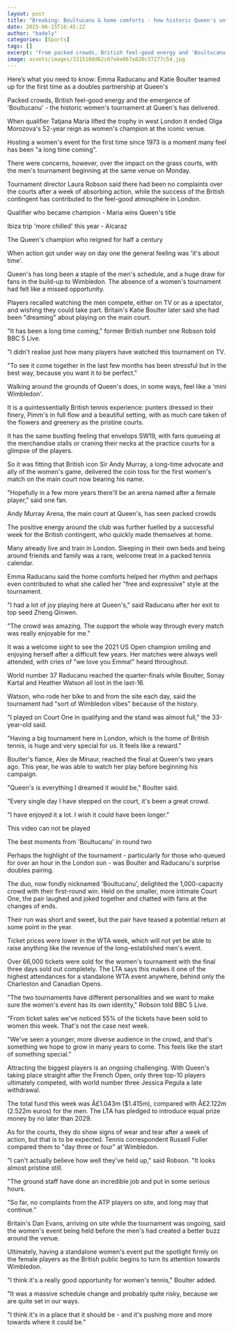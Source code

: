 ```yaml
---
layout: post
title: "Breaking: Boultucanu & home comforts - how historic Queen's unfolded"
date: 2025-06-15T16:45:22
author: "badely"
categories: [Sports]
tags: []
excerpt: "From packed crowds, British feel-good energy and 'Boultucanu' - how did the first women's Queen's event for 52 years unfold?"
image: assets/images/331510dd62c07e8e067a820c37277c54.jpg
---
```


Here’s what you need to know: Emma Raducanu and Katie Boulter teamed up for the first time as a doubles partnership at Queen's

Packed crowds, British feel-good energy and the emergence of 'Boultucanu' - the historic women's tournament at Queen's has delivered.

When qualifier Tatjana Maria lifted the trophy in west London it ended Olga Morozova's 52-year reign as women's champion at the iconic venue.

Hosting a women's event for the first time since 1973 is a moment many feel has been "a long time coming".

There were concerns, however, over the impact on the grass courts, with the men's tournament beginning at the same venue on Monday.

Tournament director Laura Robson said there had been no complaints over the courts after a week of absorbing action, while the success of the British contingent has contributed to the feel-good atmosphere in London.

Qualifier who became champion - Maria wins Queen's title

Ibiza trip 'more chilled' this year - Alcaraz

The Queen's champion who reigned for half a century

When action got under way on day one the general feeling was 'it's about time'.

Queen's has long been a staple of the men's schedule, and a huge draw for fans in the build-up to Wimbledon. The absence of a women's tournament had felt like a missed opportunity.

Players recalled watching the men compete, either on TV or as a spectator, and wishing they could take part. Britain's Katie Boulter later said she had been "dreaming" about playing on the main court.

"It has been a long time coming," former British number one Robson told BBC 5 Live.

"I didn't realise just how many players have watched this tournament on TV.

"To see it come together in the last few months has been stressful but in the best way, because you want it to be perfect."

Walking around the grounds of Queen's does, in some ways, feel like a 'mini Wimbledon'.

It is a quintessentially British tennis experience: punters dressed in their finery, Pimm's in full flow and a beautiful setting, with as much care taken of the flowers and greenery as the pristine courts.

It has the same bustling feeling that envelops SW19, with fans queueing at the merchandise stalls or craning their necks at the practice courts for a glimpse of the players.

So it was fitting that British icon Sir Andy Murray, a long-time advocate and ally of the women's game, delivered the coin toss for the first women's match on the main court now bearing his name. 

"Hopefully in a few more years there'll be an arena named after a female player," said one fan.

Andy Murray Arena, the main court at Queen's, has seen packed crowds 

The positive energy around the club was further fuelled by a successful week for the British contingent, who quickly made themselves at home.

Many already live and train in London. Sleeping in their own beds and being around friends and family was a rare, welcome treat in a packed tennis calendar.

Emma Raducanu said the home comforts helped her rhythm and perhaps even contributed to what she called her "free and expressive" style at the tournament.

"I had a lot of joy playing here at Queen's," said Raducanu after her exit to top seed Zheng Qinwen.

"The crowd was amazing. The support the whole way through every match was really enjoyable for me."

It was a welcome sight to see the 2021 US Open champion smiling and enjoying herself after a difficult few years. Her matches were always well attended, with cries of "we love you Emma!" heard throughout.

World number 37 Raducanu reached the quarter-finals while Boulter, Sonay Kartal and Heather Watson all lost in the last-16.

Watson, who rode her bike to and from the site each day, said the tournament had "sort of Wimbledon vibes" because of the history.

"I played on Court One in qualifying and the stand was almost full," the 33-year-old said.

"Having a big tournament here in London, which is the home of British tennis, is huge and very special for us. It feels like a reward."

Boulter's fiance, Alex de Minaur, reached the final at Queen's two years ago. This year, he was able to watch her play before beginning his campaign. 

"Queen's is everything I dreamed it would be," Boulter said.

"Every single day I have stepped on the court, it's been a great crowd.

"I have enjoyed it a lot. I wish it could have been longer."

This video can not be played

The best moments from 'Boultucanu' in round two

Perhaps the highlight of the tournament - particularly for those who queued for over an hour in the London sun - was Boulter and Raducanu's surprise doubles pairing. 

The duo, now fondly nicknamed 'Boultucanu', delighted the 1,000-capacity crowd with their first-round win. Held on the smaller, more intimate Court One, the pair laughed and joked together and chatted with fans at the changes of ends.

Their run was short and sweet, but the pair have teased a potential return at some point in the year.

Ticket prices were lower in the WTA week, which will not yet be able to raise anything like the revenue of the long-established men's event.

Over 66,000 tickets were sold for the women's tournament with the final three days sold out completely. The LTA says this makes it one of the highest attendances for a standalone WTA event anywhere, behind only the Charleston and Canadian Opens.

"The two tournaments have different personalities and we want to make sure the women's event has its own identity," Robson told BBC 5 Live.

"From ticket sales we've noticed 55% of the tickets have been sold to women this week. That's not the case next week. 

"We've seen a younger, more diverse audience in the crowd, and that's something we hope to grow in many years to come. This feels like the start of something special."

Attracting the biggest players is an ongoing challenging. With Queen's taking place straight after the French Open, only three top-10 players ultimately competed, with world number three Jessica Pegula a late withdrawal.

The total fund this week was Â£1.043m ($1.415m), compared with Â£2.122m (2.522m euros) for the men. The LTA has pledged to introduce equal prize money by no later than 2029.

As for the courts, they do show signs of wear and tear after a week of action, but that is to be expected. Tennis correspondent Russell Fuller compared them to "day three or four" at Wimbledon.

"I can't actually believe how well they've held up," said Robson. "It looks almost pristine still.

"The ground staff have done an incredible job and put in some serious hours.

"So far, no complaints from the ATP players on site, and long may that continue."

Britain's Dan Evans, arriving on site while the tournament was ongoing, said the women's event being held before the men's had created a better buzz around the venue.

Ultimately, having a standalone women's event put the spotlight firmly on the female players as the British public begins to turn its attention towards Wimbledon.

"I think it's a really good opportunity for women's tennis," Boulter added.

"It was a massive schedule change and probably quite risky, because we are quite set in our ways.

"I think it's in a place that it should be - and it's pushing more and more towards where it could be."

